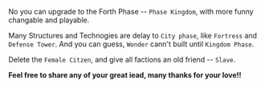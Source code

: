 No you can upgrade to the Forth Phase -- `Phase Kingdom`, with more funny changable and playable.

Many Structures and Technogies are delay to `City phase`, like `Fortress` and `Defense Tower`. And you can guess, `Wonder` cann't built until `Kingdom Phase`.

Delete the `Female Citzen`, and give all factions an old friend -- `Slave`.

**Feel free to share any of your great iead, many thanks for your love!!**